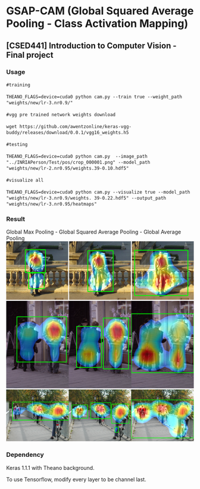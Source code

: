# GSAP-CAM (Global Squared Average Pooling - Class Activation Mapping)

## [CSED441] Introduction to Computer Vision - Final project

### Usage
~~~
#training

THEANO_FLAGS=device=cuda0 python cam.py --train true --weight_path "weights/new/lr-3.nr0.9/"

#vgg pre trained network weights download

wget https://github.com/awentzonline/keras-vgg-buddy/releases/download/0.0.1/vgg16_weights.h5

#testing

THEANO_FLAGS=device=cuda0 python cam.py  --image_path "../INRIAPerson/Test/pos/crop_000001.png" --model_path "weights/new/lr-2.nr0.95/weights.39-0.10.hdf5"

#visualize all

THEANO_FLAGS=device=cuda0 python cam.py --visualize true --model_path "weights/new/lr-3.nr0.9/weights. 39-0.22.hdf5" --output_path "weights/new/lr-3.nr0.95/heatmaps"
~~~

### Result

Global Max Pooling - Global Squared Average Pooling - Global Average Pooling
![ex_screenshot](./img/result1.png)
![ex_screenshot](./img/result2.png)
![ex_screenshot](./img/result3.png)

### Dependency

Keras 1.1.1 with Theano background.

To use Tensorflow, modify every layer to be channel last.